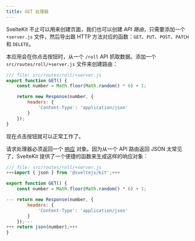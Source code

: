 ```yaml
---
title: GET 处理器
---
```


SvelteKit 不止可以用来创建页面，我们也可以创建 _API 路由_，只需要添加一个 `+server.js` 文件，然后导出跟 HTTP 方法对应的函数：`GET`、`PUT`、`POST`、`PATCH` 和 `DELETE`。

本应用会在你点击按钮时，从一个 `/roll` API 抓取数据。添加一个 `src/routes/roll/+server.js` 文件来创建路由：

```js
/// file: src/routes/roll/+server.js
export function GET() {
	const number = Math.floor(Math.random() * 6) + 1;

	return new Response(number, {
		headers: {
			'Content-Type': 'application/json'
		}
	});
}
```

现在点击按钮就可以正常工作了。

请求处理器必须返回一个 [响应](https://developer.mozilla.org/en-US/docs/Web/API/Response/Response) 对象。因为从一个 API 路由返回 JSON 太常见了，SvelteKit 提供了一个便捷的函数来生成这样的响应对象：

```js
/// file: src/routes/roll/+server.js
+++import { json } from '@sveltejs/kit';+++

export function GET() {
	const number = Math.floor(Math.random() * 6) + 1;

---	return new Response(number, {
		headers: {
			'Content-Type': 'application/json'
		}
	});---
+++	return json(number);+++
}
```
